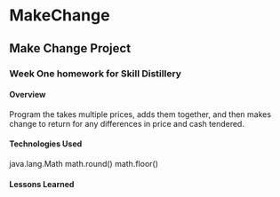 # MakeChange

## Make Change Project

### Week One homework for Skill Distillery

#### Overview
Program the takes multiple prices, adds them together, and then makes change to return for any differences in price
and cash tendered.

#### Technologies Used
java.lang.Math
math.round()
math.floor()
#### Lessons Learned
